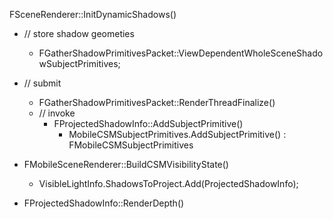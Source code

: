FSceneRenderer::InitDynamicShadows()
- // store shadow geometies
  - FGatherShadowPrimitivesPacket::ViewDependentWholeSceneShadowSubjectPrimitives;
- // submit
  - FGatherShadowPrimitivesPacket::RenderThreadFinalize()
  - // invoke
    - FProjectedShadowInfo::AddSubjectPrimitive()
      - MobileCSMSubjectPrimitives.AddSubjectPrimitive() : FMobileCSMSubjectPrimitives
      
- FMobileSceneRenderer::BuildCSMVisibilityState()
  - VisibleLightInfo.ShadowsToProject.Add(ProjectedShadowInfo);

- FProjectedShadowInfo::RenderDepth()
